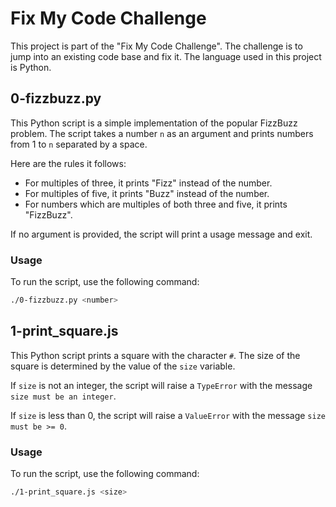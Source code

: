 # Fix My Code Challenge

This project is part of the "Fix My Code Challenge". The challenge is to jump into an existing code base and fix it. The language used in this project is Python.

## 0-fizzbuzz.py

This Python script is a simple implementation of the popular FizzBuzz problem. The script takes a number `n` as an argument and prints numbers from 1 to `n` separated by a space. 

Here are the rules it follows:

- For multiples of three, it prints "Fizz" instead of the number.
- For multiples of five, it prints "Buzz" instead of the number.
- For numbers which are multiples of both three and five, it prints "FizzBuzz".

If no argument is provided, the script will print a usage message and exit.

### Usage

To run the script, use the following command:

```bash
./0-fizzbuzz.py <number>

```

## 1-print_square.js

This Python script prints a square with the character `#`. The size of the square is determined by the value of the `size` variable.

If `size` is not an integer, the script will raise a `TypeError` with the message `size must be an integer`.

If `size` is less than 0, the script will raise a `ValueError` with the message `size must be >= 0`.

### Usage

To run the script, use the following command:

```bash
./1-print_square.js <size>

```

